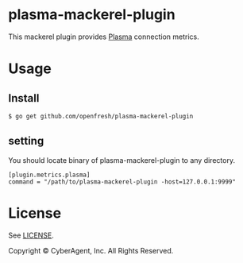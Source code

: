 # plasma-mackerel-plugin

This mackerel plugin provides [Plasma](https://github.com/openfresh/plasma) connection metrics.

# Usage

## Install

```bash
$ go get github.com/openfresh/plasma-mackerel-plugin
```

## setting

You should locate binary of plasma-mackerel-plugin to any directory.

```
[plugin.metrics.plasma]
command = "/path/to/plasma-mackerel-plugin -host=127.0.0.1:9999"
```

License
===
See [LICENSE](LICENSE).

Copyright © CyberAgent, Inc. All Rights Reserved.